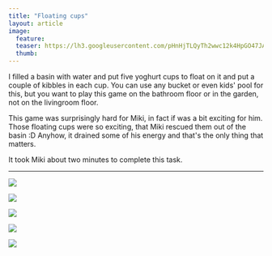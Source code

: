```yaml
---
title: "Floating cups"
layout: article
image:
  feature:
  teaser: https://lh3.googleusercontent.com/pHnHjTLQyTh2wwc12k4HpGO47JARCpFHHEwvFq2L8fs=w245
  thumb:
---
```


I filled a basin with water and put five yoghurt cups to float on it and put a couple of kibbles in each cup. You can use any bucket or even kids' pool for this, but you want to play this game on the bathroom floor or in the garden, not on the livingroom floor.

This game was surprisingly hard for Miki, in fact if was a bit exciting for him. Those floating cups were so exciting, that Miki rescued them out of the basin :D Anyhow, it drained some of his energy and that's the only thing that matters.

It took Miki about two minutes to complete this task.

---

[![](https://lh3.googleusercontent.com/ViBzK0EOn_cHhoAPHyj-z9nqsCB-suxB6_1QOCgoZ84=w800)](https://lh3.googleusercontent.com/ViBzK0EOn_cHhoAPHyj-z9nqsCB-suxB6_1QOCgoZ84=s0)

[![](https://lh3.googleusercontent.com/6V5lSkCMy8F97S76u0hKez-SYuwyPoFP4L0Rh3EeIQI=w800)](https://lh3.googleusercontent.com/6V5lSkCMy8F97S76u0hKez-SYuwyPoFP4L0Rh3EeIQI=s0)

[![](https://lh3.googleusercontent.com/MTx7uJeoya5NaHX4Mtrw0JtqCyYb1Ub3zbpWKiuoX4Q=w800)](https://lh3.googleusercontent.com/MTx7uJeoya5NaHX4Mtrw0JtqCyYb1Ub3zbpWKiuoX4Q=s0)

[![](https://lh3.googleusercontent.com/aWyeOqe0L5qp1jVXvWN93XdrEqKbKEy8kMEKK0SsGKI=w800)](https://lh3.googleusercontent.com/aWyeOqe0L5qp1jVXvWN93XdrEqKbKEy8kMEKK0SsGKI=s0)

[![](https://lh3.googleusercontent.com/AB3TLll0T8ewXpoZ13wtGuDvJxWVuy-eYy-VlWL_h-4=w800)](https://lh3.googleusercontent.com/AB3TLll0T8ewXpoZ13wtGuDvJxWVuy-eYy-VlWL_h-4=s0)
